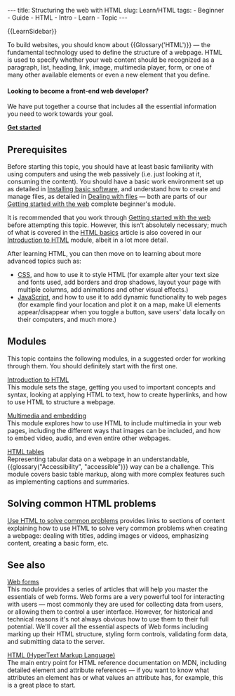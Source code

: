 --- title: Structuring the web with HTML slug: Learn/HTML tags: - Beginner - Guide - HTML - Intro - Learn - Topic ---

{{LearnSidebar}}

To build websites, you should know about {{Glossary('HTML')}} — the fundamental technology used to define the structure of a webpage. HTML is used to specify whether your web content should be recognized as a paragraph, list, heading, link, image, multimedia player, form, or one of many other available elements or even a new element that you define.

#### Looking to become a front-end web developer?

We have put together a course that includes all the essential information you need to work towards your goal.

[**Get started**](/en-US/docs/Learn/Front-end_web_developer)

## Prerequisites

Before starting this topic, you should have at least basic familiarity with using computers and using the web passively (i.e. just looking at it, consuming the content). You should have a basic work environment set up as detailed in [Installing basic software](/en-US/docs/Learn/Getting_started_with_the_web/Installing_basic_software), and understand how to create and manage files, as detailed in [Dealing with files](/en-US/docs/Learn/Getting_started_with_the_web/Dealing_with_files) — both are parts of our [Getting started with the web](/en-US/docs/Learn/Getting_started_with_the_web) complete beginner's module.

It is recommended that you work through [Getting started with the web](/en-US/docs/Learn/Getting_started_with_the_web) before attempting this topic. However, this isn't absolutely necessary; much of what is covered in the [HTML basics](/en-US/docs/Learn/Getting_started_with_the_web/HTML_basics) article is also covered in our [Introduction to HTML](/en-US/docs/Learn/HTML/Introduction_to_HTML) module, albeit in a lot more detail.

After learning HTML, you can then move on to learning about more advanced topics such as:

- [CSS](/en-US/docs/Learn/CSS), and how to use it to style HTML (for example alter your text size and fonts used, add borders and drop shadows, layout your page with multiple columns, add animations and other visual effects.)
- [JavaScript](/en-US/docs/Learn/JavaScript), and how to use it to add dynamic functionality to web pages (for example find your location and plot it on a map, make UI elements appear/disappear when you toggle a button, save users' data locally on their computers, and much more.)

## Modules

This topic contains the following modules, in a suggested order for working through them. You should definitely start with the first one.

[Introduction to HTML](/en-US/docs/Learn/HTML/Introduction_to_HTML)  
This module sets the stage, getting you used to important concepts and syntax, looking at applying HTML to text, how to create hyperlinks, and how to use HTML to structure a webpage.

[Multimedia and embedding](/en-US/docs/Learn/HTML/Multimedia_and_embedding)  
This module explores how to use HTML to include multimedia in your web pages, including the different ways that images can be included, and how to embed video, audio, and even entire other webpages.

[HTML tables](/en-US/docs/Learn/HTML/Tables)  
Representing tabular data on a webpage in an understandable, {{glossary("Accessibility", "accessible")}} way can be a challenge. This module covers basic table markup, along with more complex features such as implementing captions and summaries.

## Solving common HTML problems

[Use HTML to solve common problems](/en-US/docs/Learn/HTML/Howto) provides links to sections of content explaining how to use HTML to solve very common problems when creating a webpage: dealing with titles, adding images or videos, emphasizing content, creating a basic form, etc.

## See also

[Web forms](/en-US/docs/Learn/Forms)  
This module provides a series of articles that will help you master the essentials of web forms. Web forms are a very powerful tool for interacting with users — most commonly they are used for collecting data from users, or allowing them to control a user interface. However, for historical and technical reasons it's not always obvious how to use them to their full potential. We'll cover all the essential aspects of Web forms including marking up their HTML structure, styling form controls, validating form data, and submitting data to the server.

[HTML (HyperText Markup Language)](/en-US/docs/Web/HTML)  
The main entry point for HTML reference documentation on MDN, including detailed element and attribute references — if you want to know what attributes an element has or what values an attribute has, for example, this is a great place to start.
